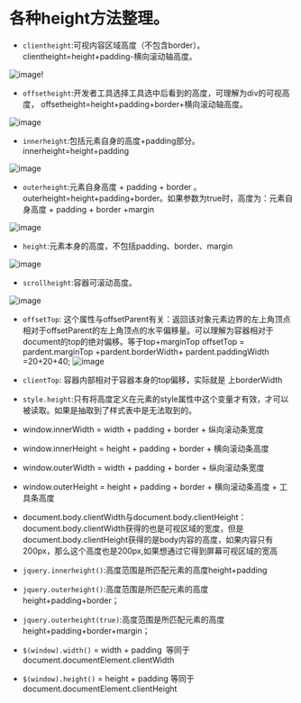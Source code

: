 # 各种height方法整理。
* `clientheight`:可视内容区域高度（不包含border）。clientheight=height+padding-横向滚动轴高度。

![image](http://ww1.sinaimg.cn/large/639d3769gy1fpi48tidnrj20bf06v749.jpg)!

* `offsetheight`:开发者工具选择工具选中后看到的高度，可理解为div的可视高度， offsetheight=height+padding+border+横向滚动轴高度。

![image](http://ww1.sinaimg.cn/large/639d3769gy1fpi4fpifumj20bf06vaa1.jpg)

* `innerheight`:包括元素自身的高度+padding部分。 innerheight=height+padding

![image](http://ww1.sinaimg.cn/large/639d3769gy1fpi4qssm95j20f6072wei.jpg)


* `outerheight`:元素自身高度 + padding + border 。  outerheight=height+padding+border。如果参数为true时，高度为：元素自身高度 + padding + border +margin

![image](http://ww1.sinaimg.cn/large/639d3769gy1fpi4v0xqevj20f605x3yk.jpg)

* `height`:元素本身的高度，不包括padding、border、margin

![image](http://ww1.sinaimg.cn/large/639d3769gy1fpi4wbwig5j20f507rgln.jpg)

* `scrollheight`:容器可滚动高度。

![image](http://ww1.sinaimg.cn/large/639d3769gy1fpi4os28vqj20e70bhdfw.jpg)


* `offsetTop`: 这个属性与offsetParent有关：返回该对象元素边界的左上角顶点相对于offsetParent的左上角顶点的水平偏移量。可以理解为容器相对于document的top的绝对偏移。等于top+marginTop
offsetTop = pardent.marginTop +pardent.borderWidth+ pardent.paddingWidth =20+20+40;
![image](http://ww1.sinaimg.cn/large/639d3769gy1fpi5zu4setj20g40bqdfw.jpg)

* `clientTop`: 容器内部相对于容器本身的top偏移，实际就是 上borderWidth 
* `style.height`:只有将高度定义在元素的style属性中这个变量才有效，才可以被读取。如果是抽取到了样式表中是无法取到的。

* window.innerWidth = width + padding + border + 纵向滚动条宽度
* window.innerHeight = height + padding + border + 横向滚动条高度
* window.outerWidth = width + padding + border + 纵向滚动条宽度
* window.outerHeight = height + padding + border + 横向滚动条高度 + 工具条高度
* document.body.clientWidth与document.body.clientHeight：document.body.clientWidth获得的也是可视区域的宽度，但是document.body.clientHeight获得的是body内容的高度，如果内容只有200px，那么这个高度也是200px,如果想通过它得到屏幕可视区域的宽高

* `jquery.innerheight()`:高度范围是所匹配元素的高度height+padding
* `jquery.outerheight()`:高度范围是所匹配元素的高度height+padding+border；
* `jquery.outerheight(true)`:高度范围是所匹配元素的高度height+padding+border+margin；
* `$(window).width()` = width + padding  等同于 document.documentElement.clientWidth
* `$(window).height()` = height + padding 等同于 document.documentElement.clientHeight


